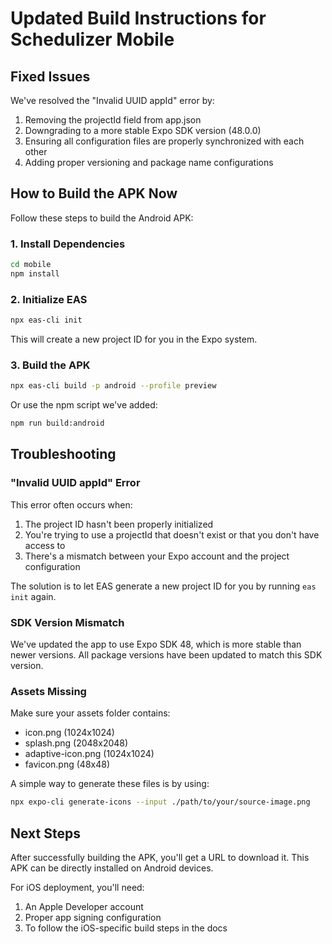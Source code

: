 # Updated Build Instructions for Schedulizer Mobile

## Fixed Issues

We've resolved the "Invalid UUID appId" error by:

1. Removing the projectId field from app.json
2. Downgrading to a more stable Expo SDK version (48.0.0)
3. Ensuring all configuration files are properly synchronized with each other
4. Adding proper versioning and package name configurations

## How to Build the APK Now

Follow these steps to build the Android APK:

### 1. Install Dependencies

```bash
cd mobile
npm install
```

### 2. Initialize EAS

```bash
npx eas-cli init
```

This will create a new project ID for you in the Expo system.

### 3. Build the APK

```bash
npx eas-cli build -p android --profile preview
```

Or use the npm script we've added:

```bash
npm run build:android
```

## Troubleshooting

### "Invalid UUID appId" Error

This error often occurs when:
1. The project ID hasn't been properly initialized
2. You're trying to use a projectId that doesn't exist or that you don't have access to
3. There's a mismatch between your Expo account and the project configuration

The solution is to let EAS generate a new project ID for you by running `eas init` again.

### SDK Version Mismatch

We've updated the app to use Expo SDK 48, which is more stable than newer versions. All package versions have been updated to match this SDK version.

### Assets Missing

Make sure your assets folder contains:
- icon.png (1024x1024)
- splash.png (2048x2048)
- adaptive-icon.png (1024x1024)
- favicon.png (48x48)

A simple way to generate these files is by using:

```bash
npx expo-cli generate-icons --input ./path/to/your/source-image.png
```

## Next Steps

After successfully building the APK, you'll get a URL to download it. This APK can be directly installed on Android devices.

For iOS deployment, you'll need:
1. An Apple Developer account
2. Proper app signing configuration
3. To follow the iOS-specific build steps in the docs